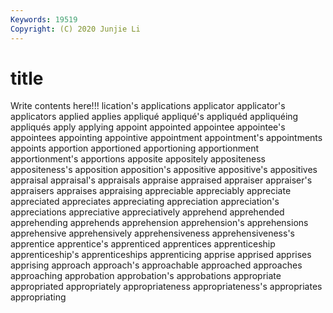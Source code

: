 ```yaml
---
Keywords: 19519
Copyright: (C) 2020 Junjie Li
---
```


# title

Write contents here!!!
lication's 
applications 
applicator 
applicator's 
applicators 
applied
applies 
appliqué 
appliqué's 
appliquéd 
appliquéing 
appliqués 
apply 
applying 
appoint 
appointed
appointee 
appointee's 
appointees 
appointing 
appointive 
appointment 
appointment's 
appointments 
appoints 
apportion
apportioned 
apportioning 
apportionment 
apportionment's 
apportions 
apposite 
appositely 
appositeness 
appositeness's 
apposition
apposition's 
appositive 
appositive's 
appositives 
appraisal 
appraisal's 
appraisals 
appraise 
appraised 
appraiser
appraiser's 
appraisers 
appraises 
appraising 
appreciable 
appreciably 
appreciate 
appreciated 
appreciates 
appreciating
appreciation 
appreciation's 
appreciations 
appreciative 
appreciatively 
apprehend 
apprehended 
apprehending 
apprehends 
apprehension
apprehension's 
apprehensions 
apprehensive 
apprehensively 
apprehensiveness 
apprehensiveness's 
apprentice 
apprentice's 
apprenticed 
apprentices
apprenticeship 
apprenticeship's 
apprenticeships 
apprenticing 
apprise 
apprised 
apprises 
apprising 
approach 
approach's
approachable 
approached 
approaches 
approaching 
approbation 
approbation's 
approbations 
appropriate 
appropriated 
appropriately
appropriateness 
appropriateness's 
appropriates 
appropriating 
